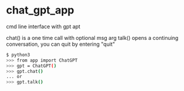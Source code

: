 # chat_gpt_app
cmd line interface with gpt apt

chat() is a one time call with optional msg arg
talk() opens a continuing conversation, you can quit by entering "quit"

```bash
$ python3
>>> from app import ChatGPT
>>> gpt = ChatGPT()
>>> gpt.chat()
... or
>>> gpt.talk()
```
